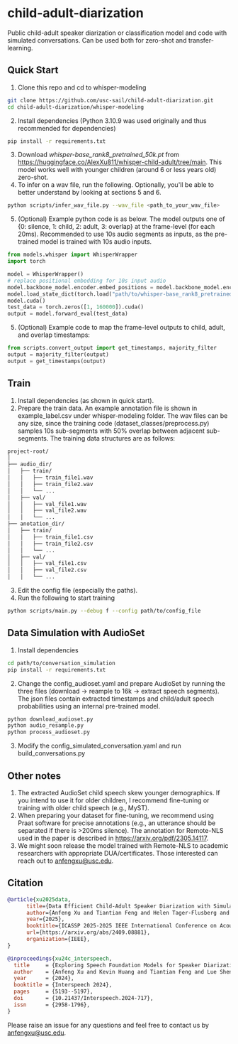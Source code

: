 # child-adult-diarization

Public child-adult speaker diarization or classification model and code with simulated conversations. 
Can be used both for zero-shot and transfer-learning. 

## Quick Start
1. Clone this repo and cd to whisper-modeling
```bash
git clone https://github.com/usc-sail/child-adult-diarization.git
cd child-adult-diarization/whisper-modeling
```
2. Install dependencies (Python 3.10.9 was used originally and thus recommended for dependencies) 
```bash
pip install -r requirements.txt
```
3. Download _whisper-base_rank8_pretrained_50k.pt_ from https://huggingface.co/AlexXu811/whisper-child-adult/tree/main. This model works well with younger children (around 6 or less years old) zero-shot.
4. To infer on a wav file, run the following. Optionally, you'll be able to better understand by looking at sections 5 and 6.
```bash
python scripts/infer_wav_file.py --wav_file <path_to_your_wav_file>
```
5. (Optional) Example python code is as below. The model outputs one of {0: silence, 1: child, 2: adult, 3: overlap} at the frame-level (for each 20ms). Recommended to use 10s audio segments as inputs, as the pre-trained model is trained with 10s audio inputs.
```python
from models.whisper import WhisperWrapper
import torch

model = WhisperWrapper()
# replace positional embedding for 10s input audio
model.backbone_model.encoder.embed_positions = model.backbone_model.encoder.embed_positions.from_pretrained(model.embed_positions[:500])
model.load_state_dict(torch.load("path/to/whisper-base_rank8_pretrained_50k.pt"))
model.cuda()
test_data = torch.zeros([1, 160000]).cuda()
output = model.forward_eval(test_data)
```
5. (Optional) Example code to map the frame-level outputs to child, adult, and overlap timestamps:
```python
from scripts.convert_output import get_timestamps, majority_filter
output = majority_filter(output)
output = get_timestamps(output)
```

## Train
1. Install dependencies (as shown in quick start).
2.  Prepare the train data. An example annotation file is shown in example_label.csv under whisper-modeling folder. The wav files can be any size, since the training code (dataset_classes/preprocess.py) samples 10s sub-segments with 50% overlap between adjacent sub-segments. The training data structures are as follows:
```bash
project-root/
│
├── audio_dir/
│   ├── train/
│   │   ├── train_file1.wav
│   │   ├── train_file2.wav
│   │   └── ...
│   ├── val/
│   │   ├── val_file1.wav
│   │   ├── val_file2.wav
│   │   └── ...
├── anotation_dir/
│   ├── train/
│   │   ├── train_file1.csv
│   │   ├── train_file2.csv
│   │   └── ...
│   ├── val/
│   │   ├── val_file1.csv
│   │   ├── val_file2.csv
│   │   └── ...
```
3. Edit the config file (especially the paths).
4. Run the following to start training
```bash
python scripts/main.py --debug f --config path/to/config_file
```

## Data Simulation with AudioSet
1. Install dependencies 
```bash
cd path/to/conversation_simulation
pip install -r requirements.txt
```
2. Change the config_audioset.yaml and prepare AudioSet by running the three files (download -> reample to 16k -> extract speech segments). The json files contain extracted timestamps and child/adult speech probabilities using an internal pre-trained model. 
```bash
python download_audioset.py
python audio_resample.py
python process_audioset.py
```
3. Modify the config_simulated_conversation.yaml and run build_conversations.py

## Other notes
1. The extracted AudioSet child speech skew younger demographics. If you intend to use it for older children, I recommend fine-tuning or training with older child speech (e.g., MyST).
2. When preparing your dataset for fine-tuning, we recommend using Praat software for precise annotations (e.g., an utterance should be separated if there is >200ms silence). The annotation for Remote-NLS used in the paper is described in https://arxiv.org/pdf/2305.14117.
3. We might soon release the model trained with Remote-NLS to academic researchers with appropriate DUA/certificates. Those interested can reach out to anfengxu@usc.edu.

## Citation
```bibtex
@article{xu2025data,
      title={Data Efficient Child-Adult Speaker Diarization with Simulated Conversations}, 
      author={Anfeng Xu and Tiantian Feng and Helen Tager-Flusberg and Catherine Lord and Shrikanth Narayanan},
      year={2025},
      booktitle={ICASSP 2025-2025 IEEE International Conference on Acoustics, Speech and Signal Processing (ICASSP)},
      url={https://arxiv.org/abs/2409.08881},
      organization={IEEE},
}
```
```bibtex
@inproceedings{xu24c_interspeech,
  title     = {Exploring Speech Foundation Models for Speaker Diarization in Child-Adult Dyadic Interactions},
  author    = {Anfeng Xu and Kevin Huang and Tiantian Feng and Lue Shen and Helen Tager-Flusberg and Shrikanth Narayanan},
  year      = {2024},
  booktitle = {Interspeech 2024},
  pages     = {5193--5197},
  doi       = {10.21437/Interspeech.2024-717},
  issn      = {2958-1796},
}
```

Please raise an issue for any questions and feel free to contact us by anfengxu@usc.edu.
